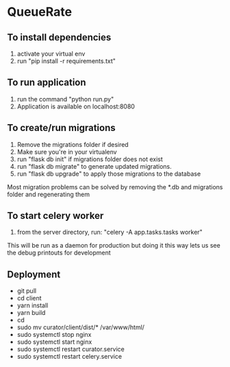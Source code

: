 # QueueRate

## To install dependencies
1) activate your virtual env
2) run "pip install -r requirements.txt"

## To run application
1) run the command "python run.py"
2) Application is available on localhost:8080

## To create/run migrations

1) Remove the migrations folder if desired
2) Make sure you're in your virtualenv
3) run "flask db init" if migrations folder does not exist
4) run "flask db migrate" to generate updated migrations.  
5) run "flask db upgrade" to apply those migrations to the database

Most migration problems can be solved by removing the *.db and migrations folder and regenerating them

## To start celery worker
1) from the server directory, run:
"celery -A app.tasks.tasks worker"

This will be run as a daemon for production but doing it this way lets us see the debug printouts for development

## Deployment

* git pull
* cd client
* yarn install
* yarn build
* cd
* sudo mv curator/client/dist/* /var/www/html/
* sudo systemctl stop nginx
* sudo systemctl start nginx
* sudo systemctl restart curator.service
* sudo systemctl restart celery.service